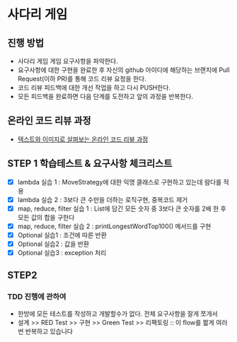 # 사다리 게임

## 진행 방법

* 사다리 게임 게임 요구사항을 파악한다.
* 요구사항에 대한 구현을 완료한 후 자신의 github 아이디에 해당하는 브랜치에 Pull Request(이하 PR)를 통해 코드 리뷰 요청을 한다.
* 코드 리뷰 피드백에 대한 개선 작업을 하고 다시 PUSH한다.
* 모든 피드백을 완료하면 다음 단계를 도전하고 앞의 과정을 반복한다.

## 온라인 코드 리뷰 과정

* [텍스트와 이미지로 살펴보는 온라인 코드 리뷰 과정](https://github.com/nextstep-step/nextstep-docs/tree/master/codereview)

## STEP 1 학습테스트 & 요구사항 체크리스트

- [x] lambda 실습 1 : MoveStrategy에 대한 익명 클래스로 구현하고 있는데 람다를 적용
- [x] lambda 실습 2 : 3보다 큰 수만을 더하는 로직구현, 중복코드 제거
- [x] map, reduce, filter 실습 1 : List에 담긴 모든 숫자 중 3보다 큰 숫자를 2배 한 후 모든 값의 합을 구한다
- [x] map, reduce, filter 실습 2 : printLongestWordTop100() 메서드를 구현
- [x] Optional 실습1 : 조건에 따른 반환
- [x] Optional 실습2 : 값을 반환
- [x] Optional 실습3 : exception 처리

## STEP2

### TDD 진행에 관하여

- 한방에 모든 테스트를 작성하고 개발할수가 없다. 전체 요구사항을 잘게 쪼개서
- 설계 >> RED Test >> 구현 >> Green Test >> 리팩토링 :: 이 flow를 짧게 여러번 반복하고 있습니다